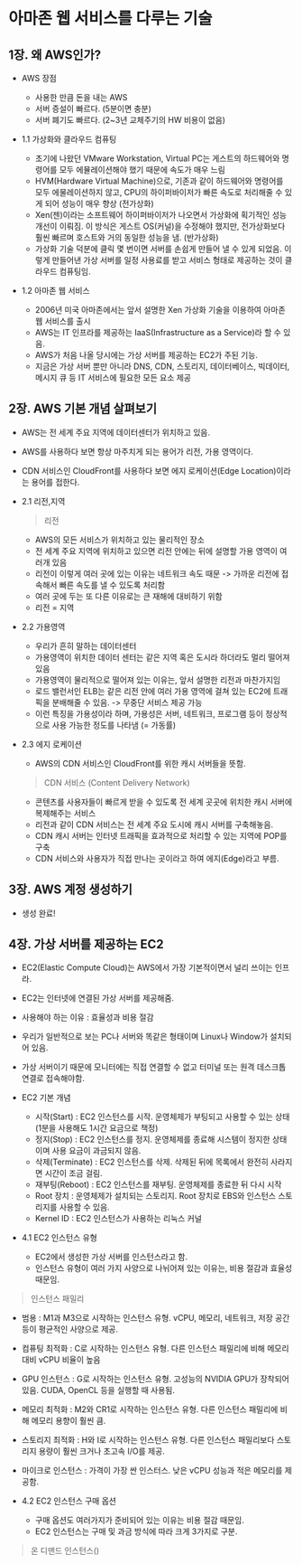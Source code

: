 # 아마존 웹 서비스를 다루는 기술

## 1장. 왜 AWS인가?

- AWS 장점
  - 사용한 만큼 돈을 내는 AWS
  - 서버 증설이 빠르다. (5분이면 충분)
  - 서버 폐기도 빠르다. (2~3년 교체주기의 HW 비용이 없음)


- 1.1 가상화와 클라우드 컴퓨팅
  - 초기에 나왔던 VMware Workstation, Virtual PC는 게스트의 하드웨어와 명령어를 모두 에뮬레이션해야 했기 때문에 속도가 매우 느림
  - HVM(Hardware Virtual Machine)으로, 기존과 같이 하드웨어와 명령어를 모두 에물레이션하지 않고, CPU의 하이퍼바이저가 빠른 속도로 처리해줄 수 있게 되어 성능이 매우 향상 (전가상화)
  - Xen(젠)이라는 소프트웨어 하이퍼바이저가 나오면서 가상화에 획기적인 성능 개선이 이뤄짐. 이 방식은 게스트 OS(커널)을 수정해야 했지만, 전가상화보다 훨씬 빠르며 호스트와 거의 동일한 성능을 냄. (반가상화)
  - 가상화 기술 덕분에 클릭 몇 번이면 서버를 손쉽게 만들어 낼 수 있게 되었음. 이렇게 만들어낸 가상 서버를 일정 사용료를 받고 서비스 형태로 제공하는 것이 클라우드 컴퓨팅임.


- 1.2 아마존 웹 서비스
  - 2006년 미국 아마존에서는 앞서 설명한 Xen 가상화 기술을 이용하여 아마존 웹 서비스를 출시
  - AWS는 IT 인프라를 제공하는 IaaS(Infrastructure as a Service)라 할 수 있음.
  - AWS가 처음 나올 당시에는 가상 서버를 제공하는 EC2가 주된 기능.
  - 지금은 가상 서버 뿐만 아니라 DNS, CDN, 스토리지, 데이터베이스, 빅데이터, 메시지 큐 등 IT 서비스에 필요한 모든 요소 제공
  
## 2장. AWS 기본 개념 살펴보기

- AWS는 전 세계 주요 지역에 데이터센터가 위치하고 있음. 
- AWS를 사용하다 보면 항상 마주치게 되는 용어가 리전, 가용 영역이다.
- CDN 서비스인 CloudFront를 사용하다 보면 에지 로케이션(Edge Location)이라는 용어를 접한다.


- 2.1 리전,지역
  > 리전  
    - AWS의 모든 서비스가 위치하고 있는 물리적인 장소
    - 전 세계 주요 지역에 위치하고 있으면 리전 안에는 뒤에 설명할 가용 영역이 여러개 있음
    - 리전이 이렇게 여러 곳에 있는 이유는 네트워크 속도 때문 -> 가까운 리전에 접속해서 빠른 속도를 낼 수 있도록 처리함
    - 여러 곳에 두는 또 다른 이유로는 큰 재해에 대비하기 위함
    - 리전 = 지역


- 2.2 가용영역
    - 우리가 흔히 말하는 데이터센터
    - 가용영역이 위치한 데이터 센터는 같은 지역 혹은 도시라 하더라도 멀리 떨어져 있음
    - 가용영역이 물리적으로 떨어져 있는 이유는, 앞서 설명한 리전과 마찬가지임
    - 로드 밸런서인 ELB는 같은 리전 안에 여러 가용 영역에 걸쳐 있는 EC2에 트래픽을 분배해줄 수 있음. -> 무중단 서비스 제공 가능
    - 이런 특징을 가용성이라 하며, 가용성은 서버, 네트워크, 프로그램 등이 정상적으로 사용 가능한 정도를 나타냄 (= 가동률)


- 2.3 에지 로케이션
    - AWS의 CDN 서비스인 CloudFront를 위한 캐시 서버들을 뜻함.
  > CDN 서비스 (Content Delivery Network)
  - 콘텐츠를 사용자들이 빠르게 받을 수 있도록 전 세계 곳곳에 위치한 캐시 서버에 복제해주는 서비스
  - 리전과 같이 CDN 서비스는 전 세계 주요 도시에 캐시 서버를 구축해놓음.
  - CDN 캐시 서버는 인터넷 트래픽을 효과적으로 처리할 수 있는 지역에 POP를 구축
  - CDN 서비스와 사용자가 직접 만나는 곳이라고 하여 에지(Edge)라고 부름.

## 3장. AWS 계정 생성하기

- 생성 완료!

## 4장. 가상 서버를 제공하는 EC2

- EC2(Elastic Compute Cloud)는 AWS에서 가장 기본적이면서 널리 쓰이는 인프라.
- EC2는 인터넷에 연결된 가상 서버를 제공해줌.
- 사용해야 하는 이유 : 효율성과 비용 절감
- 우리가 일반적으로 보는 PC나 서버와 똑같은 형태이며 Linux나 Window가 설치되어 있음.
- 가상 서버이기 때문에 모니터에는 직접 연결할 수 없고 터미널 또는 원격 데스크톱 연결로 접속해야함.


- EC2 기본 개념
    - 시작(Start) : EC2 인스턴스를 시작. 운영체제가 부팅되고 사용할 수 있는 상태 (1분을 사용해도 1시간 요금으로 책정)
    - 정지(Stop) : EC2 인스턴스를 정지. 운영체제를 종료해 시스템이 정지한 상태이며 사용 요금이 과금되지 않음.
    - 삭제(Terminate) : EC2 인스턴스를 삭제. 삭제된 뒤에 목록에서 완전히 사라지면 시간이 조금 걸림.
    - 재부팅(Reboot) : EC2 인스턴스를 재부팅. 운영체제를 종료한 뒤 다시 시작
    - Root 장치 : 운영체제가 설치되는 스토리지. Root 장치로 EBS와 인스턴스 스토리지를 사용할 수 있음.
    - Kernel ID : EC2 인스턴스가 사용하는 리눅스 커널


- 4.1 EC2 인스턴스 유형
    - EC2에서 생성한 가상 서버를 인스턴스라고 함.
    - 인스턴스 유형이 여러 가지 사양으로 나뉘어져 있는 이유는, 비용 절감과 효율성 때문임.

> 인스턴스 패밀리
- 범용 : M1과 M3으로 시작하는 인스턴스 유형. vCPU, 메모리, 네트워크, 저장 공간등이 평균적인 사양으로 제공.
- 컴퓨팅 최적화 : C로 시작하는 인스턴스 유형. 다른 인스턴스 패밀리에 비해 메모리 대비 vCPU 비율이 높음
- GPU 인스턴스 : G로 시작하는 인스턴스 유형. 고성능의 NVIDIA GPU가 장착되어 있음. CUDA, OpenCL 등을 실행할 때 사용됨.
- 메모리 최적화 : M2와 CR1로 시작하는 인스턴스 유형. 다른 인스턴스 패밀리에 비해 메모리 용향이 훨씬 큼.
- 스토리지 최적화 : H와 I로 시작하는 인스턴스 유형. 다른 인스턴스 패밀리보다 스토리지 용량이 훨씬 크거나 초고속 I/O를 제공.
- 마이크로 인스턴스 : 가격이 가장 싼 인스터스. 낮은 vCPU 성능과 적은 메모리를 제공함.


- 4.2 EC2 인스턴스 구매 옵션
    - 구매 옵션도 여러가지가 준비되어 있는 이유는 비용 절감 때문임.
    - EC2 인스턴스는 구매 및 과금 방식에 따라 크게 3가지로 구분.
  
> 온 디맨드 인스턴스()